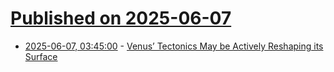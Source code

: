 # [Published on 2025-06-07](index.md)

* [2025-06-07, 03:45:00](https://soylentnews.org/article.pl?sid=25/06/06/1057206&from=rss) - [Venus’ Tectonics May be Actively Reshaping its Surface](https://soylentnews.org/article.pl?sid=25/06/06/1057206&from=rss)
